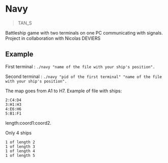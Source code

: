 # Navy
> TAN_S

Battleship game with two terminals on one PC communicating with signals.
Project in collaboration with Nicolas DEVIERS

## Example
First terminal : `./navy "name of the file with your ship's position".`

Second terminal : `./navy "pid of the first terminal" "name of the file with your ship's position".`

The map goes from A1 to H7.
Example of file with ships:
```
2:C4:D4
3:H1:H3
4:E6:H6
5:B1:F1
```
length:coord1:coord2.

Only 4 ships
```
1 of length 2
1 of length 3
1 of length 4
1 of length 5
```
